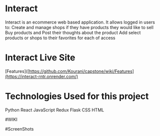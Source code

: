 # Interact

Interact is an ecommerce web based application. It allows logged in users to:
Create and manage shops if they have products they would like to sell
Buy products and Post their thoughts about the product
Add select products or shops to their favorites for each of access

# Interact Live Site



[Features]([https://github.com/Kourani/capstone/wiki/Features](https://interact-rntr.onrender.com/)

# Technologies Used for this project

Python
React
JavaScript
Redux
Flask
CSS
HTML

#WIKI

#ScreenShots 
